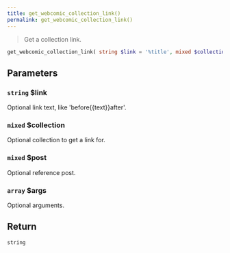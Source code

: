 ```yaml
---
title: get_webcomic_collection_link()
permalink: get_webcomic_collection_link()
---
```


> Get a collection link.

```php
get_webcomic_collection_link( string $link = '%title', mixed $collection = null, mixed $post = null, array $args = [] ) : string
```

## Parameters

### `string` $link
Optional link text, like 'before\{\{text}}after'.

### `mixed` $collection
Optional collection to get a link for.

### `mixed` $post
Optional reference post.

### `array` $args
Optional arguments.

## Return

`string`
